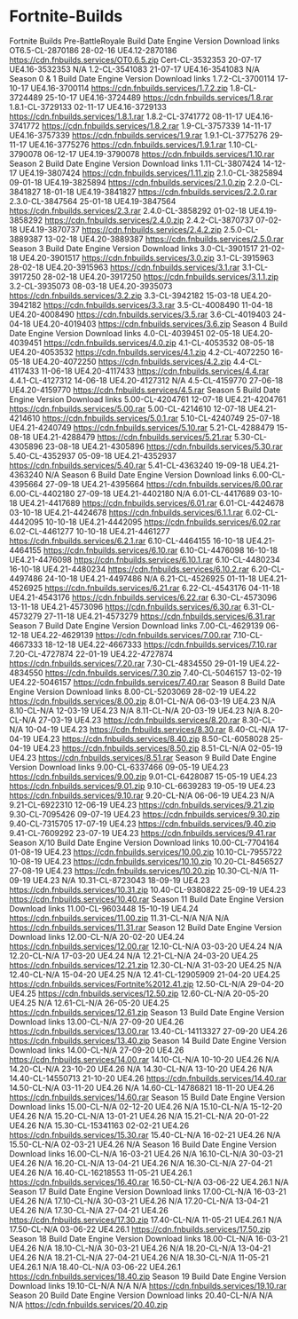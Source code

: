 # Fortnite-Builds
Fortnite Builds
Pre-BattleRoyale
Build	Date	Engine Version	Download links
OT6.5-CL-2870186	28-02-16	UE4.12-2870186	https://cdn.fnbuilds.services/OT0.6.5.zip
Cert-CL-3532353	20-07-17	UE4.16-3532353	N/A
1.2-CL-3541083	21-07-17	UE4.16-3541083	N/A
Season 0 & 1
Build	Date	Engine Version	Download links
1.7.2-CL-3700114	17-10-17	UE4.16-3700114	https://cdn.fnbuilds.services/1.7.2.zip
1.8-CL-3724489	25-10-17	UE4.16-3724489	https://cdn.fnbuilds.services/1.8.rar
1.8.1-CL-3729133	02-11-17	UE4.16-3729133	https://cdn.fnbuilds.services/1.8.1.rar
1.8.2-CL-3741772	08-11-17	UE4.16-3741772	https://cdn.fnbuilds.services/1.8.2.rar
1.9-CL-3757339	14-11-17	UE4.16-3757339	https://cdn.fnbuilds.services/1.9.rar
1.9.1-CL-3775276	29-11-17	UE4.16-3775276	https://cdn.fnbuilds.services/1.9.1.rar
1.10-CL-3790078	06-12-17	UE4.19-3790078	https://cdn.fnbuilds.services/1.10.rar
Season 2
Build	Date	Engine Version	Download links
1.11-CL-3807424	14-12-17	UE4.19-3807424	https://cdn.fnbuilds.services/1.11.zip
2.1.0-CL-3825894	09-01-18	UE4.19-3825894	https://cdn.fnbuilds.services/2.1.0.zip
2.2.0-CL-3841827	18-01-18	UE4.19-3841827	https://cdn.fnbuilds.services/2.2.0.rar
2.3.0-CL-3847564	25-01-18	UE4.19-3847564	https://cdn.fnbuilds.services/2.3.rar
2.4.0-CL-3858292	01-02-18	UE4.19-3858292	https://cdn.fnbuilds.services/2.4.0.zip
2.4.2-CL-3870737	07-02-18	UE4.19-3870737	https://cdn.fnbuilds.services/2.4.2.zip
2.5.0-CL-3889387	13-02-18	UE4.20-3889387	https://cdn.fnbuilds.services/2.5.0.rar
Season 3
Build	Date	Engine Version	Download links
3.0-CL-3901517	21-02-18	UE4.20-3901517	https://cdn.fnbuilds.services/3.0.zip
3.1-CL-3915963	28-02-18	UE4.20-3915963	https://cdn.fnbuilds.services/3.1.rar
3.1-CL-3917250	28-02-18	UE4.20-3917250	https://cdn.fnbuilds.services/3.1.1.zip
3.2-CL-3935073	08-03-18	UE4.20-3935073	https://cdn.fnbuilds.services/3.2.zip
3.3-CL-3942182	15-03-18	UE4.20-3942182	https://cdn.fnbuilds.services/3.3.rar
3.5-CL-4008490	11-04-18	UE4.20-4008490	https://cdn.fnbuilds.services/3.5.rar
3.6-CL-4019403	24-04-18	UE4.20-4019403	https://cdn.fnbuilds.services/3.6.zip
Season 4
Build	Date	Engine Version	Download links
4.0-CL-4039451	02-05-18	UE4.20-4039451	https://cdn.fnbuilds.services/4.0.zip
4.1-CL-4053532	08-05-18	UE4.20-4053532	https://cdn.fnbuilds.services/4.1.zip
4.2-CL-4072250	16-05-18	UE4.20-4072250	https://cdn.fnbuilds.services/4.2.zip
4.4-CL-4117433	11-06-18	UE4.20-4117433	https://cdn.fnbuilds.services/4.4.rar
4.4.1-CL-4127312	14-06-18	UE4.20-4127312	N/A
4.5-CL-4159770	27-06-18	UE4.20-4159770	https://cdn.fnbuilds.services/4.5.rar
Season 5
Build	Date	Engine Version	Download links
5.00-CL-4204761	12-07-18	UE4.21-4204761	https://cdn.fnbuilds.services/5.00.rar
5.00-CL-4214610	12-07-18	UE4.21-4214610	https://cdn.fnbuilds.services/5.0.1.rar
5.10-CL-4240749	25-07-18	UE4.21-4240749	https://cdn.fnbuilds.services/5.10.rar
5.21-CL-4288479	15-08-18	UE4.21-4288479	https://cdn.fnbuilds.services/5.21.rar
5.30-CL-4305896	23-08-18	UE4.21-4305896	https://cdn.fnbuilds.services/5.30.rar
5.40-CL-4352937	05-09-18	UE4.21-4352937	https://cdn.fnbuilds.services/5.40.rar
5.41-CL-4363240	19-09-18	UE4.21-4363240	N/A
Season 6
Build	Date	Engine Version	Download links
6.00-CL-4395664	27-09-18	UE4.21-4395664	https://cdn.fnbuilds.services/6.00.rar
6.00-CL-4402180	27-09-18	UE4.21-4402180	N/A
6.01-CL-4417689	03-10-18	UE4.21-4417689	https://cdn.fnbuilds.services/6.01.rar
6.01-CL-4424678	03-10-18	UE4.21-4424678	https://cdn.fnbuilds.services/6.1.1.rar
6.02-CL-4442095	10-10-18	UE4.21-4442095	https://cdn.fnbuilds.services/6.02.rar
6.02-CL-4461277	10-10-18	UE4.21-4461277	https://cdn.fnbuilds.services/6.2.1.rar
6.10-CL-4464155	16-10-18	UE4.21-4464155	https://cdn.fnbuilds.services/6.10.rar
6.10-CL-4476098	16-10-18	UE4.21-4476098	https://cdn.fnbuilds.services/6.10.1.rar
6.10-CL-4480234	16-10-18	UE4.21-4480234	https://cdn.fnbuilds.services/6.10.2.rar
6.20-CL-4497486	24-10-18	UE4.21-4497486	N/A
6.21-CL-4526925	01-11-18	UE4.21-4526925	https://cdn.fnbuilds.services/6.21.rar
6.22-CL-4543176	04-11-18	UE4.21-4543176	https://cdn.fnbuilds.services/6.22.rar
6.30-CL-4573096	13-11-18	UE4.21-4573096	https://cdn.fnbuilds.services/6.30.rar
6.31-CL-4573279	27-11-18	UE4.21-4573279	https://cdn.fnbuilds.services/6.31.rar
Season 7
Build	Date	Engine Version	Download links
7.00-CL-4629139	06-12-18	UE4.22-4629139	https://cdn.fnbuilds.services/7.00.rar
7.10-CL-4667333	18-12-18	UE4.22-4667333	https://cdn.fnbuilds.services/7.10.rar
7.20-CL-4727874	22-01-19	UE4.22-4727874	https://cdn.fnbuilds.services/7.20.rar
7.30-CL-4834550	29-01-19	UE4.22-4834550	https://cdn.fnbuilds.services/7.30.zip
7.40-CL-5046157	13-02-19	UE4.22-5046157	https://cdn.fnbuilds.services/7.40.rar
Season 8
Build	Date	Engine Version	Download links
8.00-CL-5203069	28-02-19	UE4.22	https://cdn.fnbuilds.services/8.00.zip
8.01-CL-N/A	06-03-19	UE4.23	N/A
8.10-CL-N/A	12-03-19	UE4.23	N/A
8.11-CL-N/A	20-03-19	UE4.23	N/A
8.20-CL-N/A	27-03-19	UE4.23	https://cdn.fnbuilds.services/8.20.rar
8.30-CL-N/A	10-04-19	UE4.23	https://cdn.fnbuilds.services/8.30.rar
8.40-CL-N/A	17-04-19	UE4.23	https://cdn.fnbuilds.services/8.40.zip
8.50-CL-6058028	25-04-19	UE4.23	https://cdn.fnbuilds.services/8.50.zip
8.51-CL-N/A	02-05-19	UE4.23	https://cdn.fnbuilds.services/8.51.rar
Season 9
Build	Date	Engine Version	Download links
9.00-CL-6337466	09-05-19	UE4.23	https://cdn.fnbuilds.services/9.00.zip
9.01-CL-6428087	15-05-19	UE4.23	https://cdn.fnbuilds.services/9.01.zip
9.10-CL-6639283	19-05-19	UE4.23	https://cdn.fnbuilds.services/9.10.rar
9.20-CL-N/A	06-06-19	UE4.23	N/A
9.21-CL-6922310	12-06-19	UE4.23	https://cdn.fnbuilds.services/9.21.zip
9.30-CL-7095426	09-07-19	UE4.23	https://cdn.fnbuilds.services/9.30.zip
9.40-CL-7315705	17-07-19	UE4.23	https://cdn.fnbuilds.services/9.40.zip
9.41-CL-7609292	23-07-19	UE4.23	https://cdn.fnbuilds.services/9.41.rar
Season X/10
Build	Date	Engine Version	Download links
10.00-CL-7704164	01-08-19	UE4.23	https://cdn.fnbuilds.services/10.00.zip
10.10-CL-7955722	10-08-19	UE4.23	https://cdn.fnbuilds.services/10.10.zip
10.20-CL-8456527	27-08-19	UE4.23	https://cdn.fnbuilds.services/10.20.zip
10.30-CL-N/A	11-09-19	UE4.23	N/A
10.31-CL-8723043	18-09-19	UE4.23	https://cdn.fnbuilds.services/10.31.zip
10.40-CL-9380822	25-09-19	UE4.23	https://cdn.fnbuilds.services/10.40.rar
Season 11
Build	Date	Engine Version	Download links
11.00-CL-9603448	15-10-19	UE4.24	https://cdn.fnbuilds.services/11.00.zip
11.31-CL-N/A	N/A	N/A	https://cdn.fnbuilds.services/11.31.rar
Season 12
Build	Date	Engine Version	Download links
12.00-CL-N/A	20-02-20	UE4.24	https://cdn.fnbuilds.services/12.00.rar
12.10-CL-N/A	03-03-20	UE4.24	N/A
12.20-CL-N/A	17-03-20	UE4.24	N/A
12.21-CL-N/A	24-03-20	UE4.25	https://cdn.fnbuilds.services/12.21.zip
12.30-CL-N/A	31-03-20	UE4.25	N/A
12.40-CL-N/A	15-04-20	UE4.25	N/A
12.41-CL-12905909	21-04-20	UE4.25	https://cdn.fnbuilds.services/Fortnite%2012.41.zip
12.50-CL-N/A	29-04-20	UE4.25	https://cdn.fnbuilds.services/12.50.zip
12.60-CL-N/A	20-05-20	UE4.25	N/A
12.61-CL-N/A	26-05-20	UE4.25	https://cdn.fnbuilds.services/12.61.zip
Season 13
Build	Date	Engine Version	Download links
13.00-CL-N/A	27-09-20	UE4.26	https://cdn.fnbuilds.services/13.00.rar
13.40-CL-14113327	27-09-20	UE4.26	https://cdn.fnbuilds.services/13.40.zip
Season 14
Build	Date	Engine Version	Download links
14.00-CL-N/A	27-09-20	UE4.26	https://cdn.fnbuilds.services/14.00.rar
14.10-CL-N/A	10-10-20	UE4.26	N/A
14.20-CL-N/A	23-10-20	UE4.26	N/A
14.30-CL-N/A	13-10-20	UE4.26	N/A
14.40-CL-14550713	21-10-20	UE4.26	https://cdn.fnbuilds.services/14.40.rar
14.50-CL-N/A	03-11-20	UE4.26	N/A
14.60-CL-14786821	18-11-20	UE4.26	https://cdn.fnbuilds.services/14.60.rar
Season 15
Build	Date	Engine Version	Download links
15.00-CL-N/A	02-12-20	UE4.26	N/A
15.10-CL-N/A	15-12-20	UE4.26	N/A
15.20-CL-N/A	13-01-21	UE4.26	N/A
15.21-CL-N/A	20-01-22	UE4.26	N/A
15.30-CL-15341163	02-02-21	UE4.26	https://cdn.fnbuilds.services/15.30.rar
15.40-CL-N/A	16-02-21	UE4.26	N/A
15.50-CL-N/A	02-03-21	UE4.26	N/A
Season 16
Build	Date	Engine Version	Download links
16.00-CL-N/A	16-03-21	UE4.26	N/A
16.10-CL-N/A	30-03-21	UE4.26	N/A
16.20-CL-N/A	13-04-21	UE4.26	N/A
16.30-CL-N/A	27-04-21	UE4.26	N/A
16.40-CL-16218553	11-05-21	UE4.26.1	https://cdn.fnbuilds.services/16.40.rar
16.50-CL-N/A	03-06-22	UE4.26.1	N/A
Season 17
Build	Date	Engine Version	Download links
17.00-CL-N/A	16-03-21	UE4.26	N/A
17.10-CL-N/A	30-03-21	UE4.26	N/A
17.20-CL-N/A	13-04-21	UE4.26	N/A
17.30-CL-N/A	27-04-21	UE4.26	https://cdn.fnbuilds.services/17.30.zip
17.40-CL-N/A	11-05-21	UE4.26.1	N/A
17.50-CL-N/A	03-06-22	UE4.26.1	https://cdn.fnbuilds.services/17.50.zip
Season 18
Build	Date	Engine Version	Download links
18.00-CL-N/A	16-03-21	UE4.26	N/A
18.10-CL-N/A	30-03-21	UE4.26	N/A
18.20-CL-N/A	13-04-21	UE4.26	N/A
18.21-CL-N/A	27-04-21	UE4.26	N/A
18.30-CL-N/A	11-05-21	UE4.26.1	N/A
18.40-CL-N/A	03-06-22	UE4.26.1	https://cdn.fnbuilds.services/18.40.zip
Season 19
Build	Date	Engine Version	Download links
19.10-CL-N/A	N/A	N/A	https://cdn.fnbuilds.services/19.10.rar
Season 20
Build	Date	Engine Version	Download links
20.40-CL-N/A	N/A	N/A	https://cdn.fnbuilds.services/20.40.zip
